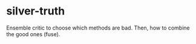 # silver-truth

Ensemble critic to choose which methods are bad. Then, how to combine the good ones (fuse).

